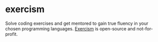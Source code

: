 # exercism
Solve coding exercises and get mentored to gain true fluency in your chosen programming languages. [Exercism](https://exercism.org/profiles/marav) is open-source and not-for-profit.
